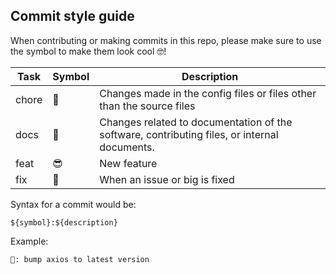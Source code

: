 ## Commit style guide

When contributing or making commits in this repo, please make sure to use the symbol to make them look cool 🤓!

| Task  | Symbol | Description                                                                                  |
| ----- | ------ | -------------------------------------------------------------------------------------------- |
| chore | 🤠     | Changes made in the config files or files other than the source files                        |
| docs  | 🧐     | Changes related to documentation of the software, contributing files, or internal documents. |
| feat  | 😎     | New feature                                                                                  |
| fix   | 🥱     | When an issue or big is fixed                                                                |

Syntax for a commit would be:
```
${symbol}:${description}
```

Example:
```
🤠: bump axios to latest version
```
